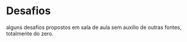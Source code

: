 # Desafios
alguns desafios propostos em sala de aula sem auxilio de outras fontes, totalmente do zero.
